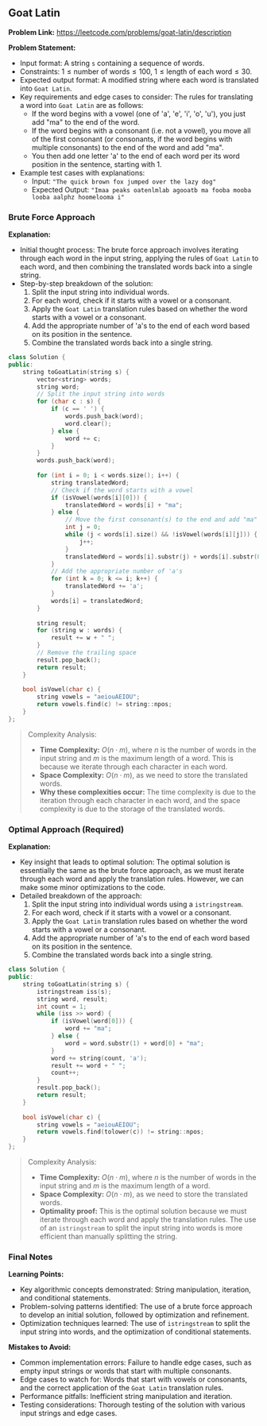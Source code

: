 ## Goat Latin
**Problem Link:** https://leetcode.com/problems/goat-latin/description

**Problem Statement:**
- Input format: A string `s` containing a sequence of words.
- Constraints: $1 \leq \text{number of words} \leq 100$, $1 \leq \text{length of each word} \leq 30$.
- Expected output format: A modified string where each word is translated into `Goat Latin`.
- Key requirements and edge cases to consider: The rules for translating a word into `Goat Latin` are as follows:
  - If the word begins with a vowel (one of 'a', 'e', 'i', 'o', 'u'), you just add "ma" to the end of the word.
  - If the word begins with a consonant (i.e. not a vowel), you move all of the first consonant (or consonants, if the word begins with multiple consonants) to the end of the word and add "ma".
  - You then add one letter 'a' to the end of each word per its word position in the sentence, starting with 1.
- Example test cases with explanations:
  - Input: `"The quick brown fox jumped over the lazy dog"`
  - Expected Output: `"Imaa peaks oatenlmlab agooatb ma fooba mooba looba aalphz hoomelooma i"`


### Brute Force Approach

**Explanation:**
- Initial thought process: The brute force approach involves iterating through each word in the input string, applying the rules of `Goat Latin` to each word, and then combining the translated words back into a single string.
- Step-by-step breakdown of the solution:
  1. Split the input string into individual words.
  2. For each word, check if it starts with a vowel or a consonant.
  3. Apply the `Goat Latin` translation rules based on whether the word starts with a vowel or a consonant.
  4. Add the appropriate number of 'a's to the end of each word based on its position in the sentence.
  5. Combine the translated words back into a single string.

```cpp
class Solution {
public:
    string toGoatLatin(string s) {
        vector<string> words;
        string word;
        // Split the input string into words
        for (char c : s) {
            if (c == ' ') {
                words.push_back(word);
                word.clear();
            } else {
                word += c;
            }
        }
        words.push_back(word);
        
        for (int i = 0; i < words.size(); i++) {
            string translatedWord;
            // Check if the word starts with a vowel
            if (isVowel(words[i][0])) {
                translatedWord = words[i] + "ma";
            } else {
                // Move the first consonant(s) to the end and add "ma"
                int j = 0;
                while (j < words[i].size() && !isVowel(words[i][j])) {
                    j++;
                }
                translatedWord = words[i].substr(j) + words[i].substr(0, j) + "ma";
            }
            // Add the appropriate number of 'a's
            for (int k = 0; k <= i; k++) {
                translatedWord += 'a';
            }
            words[i] = translatedWord;
        }
        
        string result;
        for (string w : words) {
            result += w + " ";
        }
        // Remove the trailing space
        result.pop_back();
        return result;
    }
    
    bool isVowel(char c) {
        string vowels = "aeiouAEIOU";
        return vowels.find(c) != string::npos;
    }
};
```

> Complexity Analysis:
> - **Time Complexity:** $O(n \cdot m)$, where $n$ is the number of words in the input string and $m$ is the maximum length of a word. This is because we iterate through each character in each word.
> - **Space Complexity:** $O(n \cdot m)$, as we need to store the translated words.
> - **Why these complexities occur:** The time complexity is due to the iteration through each character in each word, and the space complexity is due to the storage of the translated words.


### Optimal Approach (Required)

**Explanation:**
- Key insight that leads to optimal solution: The optimal solution is essentially the same as the brute force approach, as we must iterate through each word and apply the translation rules. However, we can make some minor optimizations to the code.
- Detailed breakdown of the approach:
  1. Split the input string into individual words using a `istringstream`.
  2. For each word, check if it starts with a vowel or a consonant.
  3. Apply the `Goat Latin` translation rules based on whether the word starts with a vowel or a consonant.
  4. Add the appropriate number of 'a's to the end of each word based on its position in the sentence.
  5. Combine the translated words back into a single string.

```cpp
class Solution {
public:
    string toGoatLatin(string s) {
        istringstream iss(s);
        string word, result;
        int count = 1;
        while (iss >> word) {
            if (isVowel(word[0])) {
                word += "ma";
            } else {
                word = word.substr(1) + word[0] + "ma";
            }
            word += string(count, 'a');
            result += word + " ";
            count++;
        }
        result.pop_back();
        return result;
    }
    
    bool isVowel(char c) {
        string vowels = "aeiouAEIOU";
        return vowels.find(tolower(c)) != string::npos;
    }
};
```

> Complexity Analysis:
> - **Time Complexity:** $O(n \cdot m)$, where $n$ is the number of words in the input string and $m$ is the maximum length of a word.
> - **Space Complexity:** $O(n \cdot m)$, as we need to store the translated words.
> - **Optimality proof:** This is the optimal solution because we must iterate through each word and apply the translation rules. The use of an `istringstream` to split the input string into words is more efficient than manually splitting the string.


### Final Notes

**Learning Points:**
- Key algorithmic concepts demonstrated: String manipulation, iteration, and conditional statements.
- Problem-solving patterns identified: The use of a brute force approach to develop an initial solution, followed by optimization and refinement.
- Optimization techniques learned: The use of `istringstream` to split the input string into words, and the optimization of conditional statements.

**Mistakes to Avoid:**
- Common implementation errors: Failure to handle edge cases, such as empty input strings or words that start with multiple consonants.
- Edge cases to watch for: Words that start with vowels or consonants, and the correct application of the `Goat Latin` translation rules.
- Performance pitfalls: Inefficient string manipulation and iteration.
- Testing considerations: Thorough testing of the solution with various input strings and edge cases.